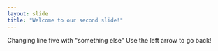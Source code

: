 ```yaml
---
layout: slide
title: "Welcome to our second slide!"
---
```

Changing line five with "something else"
Use the left arrow to go back!
